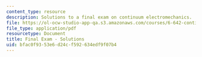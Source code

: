 ```yaml
---
content_type: resource
description: Solutions to a final exam on continuum electromechanics.
file: https://ol-ocw-studio-app-qa.s3.amazonaws.com/courses/6-642-continuum-electromechanics-fall-2008/bfac0f9353e6d24cf592634edf9f07b4_finalexam_sol.pdf
file_type: application/pdf
resourcetype: Document
title: Final Exam - Solutions
uid: bfac0f93-53e6-d24c-f592-634edf9f07b4
---
```


